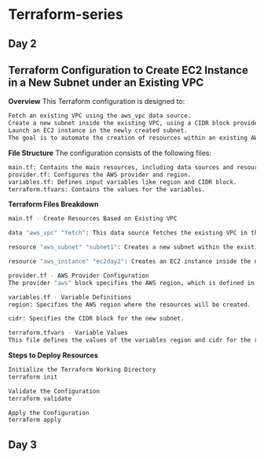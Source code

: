 # Terraform-series
## Day 2
## Terraform Configuration to Create EC2 Instance in a New Subnet under an Existing VPC

**Overview**
This Terraform configuration is designed to:
```bash
Fetch an existing VPC using the aws_vpc data source.
Create a new subnet inside the existing VPC, using a CIDR block provided as input.
Launch an EC2 instance in the newly created subnet.
The goal is to automate the creation of resources within an existing AWS VPC while ensuring that the subnet and EC2 instance creation don't overlap with existing subnets.
```
**File Structure**
The configuration consists of the following files:
```bash
main.tf: Contains the main resources, including data sources and resources for subnet and EC2 instance.
provider.tf: Configures the AWS provider and region.
variables.tf: Defines input variables like region and CIDR block.
terraform.tfvars: Contains the values for the variables.
```
**Terraform Files Breakdown**
```bash
main.tf - Create Resources Based on Existing VPC

data "aws_vpc" "fetch": This data source fetches the existing VPC in the region.

resource "aws_subnet" "subnet1": Creates a new subnet within the existing VPC using the CIDR block defined in the terraform.tfvars file.

resource "aws_instance" "ec2day2": Creates an EC2 instance inside the newly created subnet with a specified AMI ID and instance type.

provider.tf - AWS Provider Configuration
The provider "aws" block specifies the AWS region, which is defined in variables.tf and passed via terraform.tfvars.

variables.tf - Variable Definitions
region: Specifies the AWS region where the resources will be created.

cidr: Specifies the CIDR block for the new subnet.

terraform.tfvars - Variable Values
This file defines the values of the variables region and cidr for the region and CIDR block. You can modify the CIDR block to ensure it doesn’t conflict with any existing subnets in your VPC.
```
**Steps to Deploy Resources**
```bash
Initialize the Terraform Working Directory
terraform init

Validate the Configuration
terraform validate

Apply the Configuration
terraform apply
```
## Day 3
```bash
```
